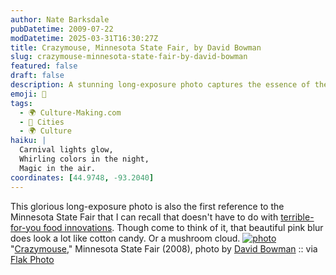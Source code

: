 ```yaml
---
author: Nate Barksdale
pubDatetime: 2009-07-22
modDatetime: 2025-03-31T16:30:27Z
title: Crazymouse, Minnesota State Fair, by David Bowman
slug: crazymouse-minnesota-state-fair-by-david-bowman
featured: false
draft: false
description: A stunning long-exposure photo captures the essence of the Minnesota State Fair in a unique light.
emoji: 🎡
tags:
  - 🌍 Culture-Making.com
  - 🌆 Cities
  - 🌍 Culture
haiku: |
  Carnival lights glow,  
  Whirling colors in the night,  
  Magic in the air.
coordinates: [44.9748, -93.2040]
---
```


This glorious long-exposure photo is also the first reference to the Minnesota State Fair that I can recall that doesn't have to do with [terrible-for-you food innovations](http://www.youtube.com/watch?v=l-5Lr2IhB_o). Though come to think of it, that beautiful pink blur does look a lot like cotton candy. Or a mushroom cloud. [![photo](http://www.culture-making.com/media/1247057267.jpg)](http://flak-photo.my-expressions.com/archives/6333_1646490288/332747)
"[Crazymouse](https://www.google.com/search?q=%22Crazymouse%22%20flak-photo.my-expressions.com)," Minnesota State Fair (2008), photo by [David Bowman](https://www.google.com/search?q=%22David%20Bowman%22%20bowmanstudio.com) :: via [Flak Photo](https://www.google.com/search?q=%22Flak%20Photo%22%20flak-photo.my-expressions.com)
